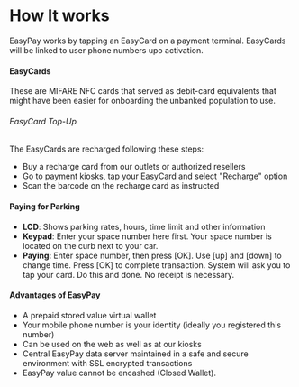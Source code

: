 # How It works
EasyPay works by tapping an EasyCard on a payment terminal. EasyCards will be
linked to user phone numbers upo activation.

#### EasyCards
These are MIFARE NFC cards that served as debit-card equivalents that might
have been easier for onboarding the unbanked population to use.

###### EasyCard Top-Up
The EasyCards are recharged following these steps:
* Buy a recharge card from our outlets or authorized resellers
* Go to payment kiosks, tap your EasyCard and select "Recharge" option
* Scan the barcode on the recharge card as instructed

#### Paying for Parking
* **LCD**: Shows parking rates, hours, time limit and other information
* **Keypad**: Enter your space number here first. Your space number is located
  on the curb next to your car.
* **Paying**: Enter space number, then press [OK]. Use [up] and [down] to change
  time. Press [OK] to complete transaction. System will ask you to tap your
  card. Do this and done. No receipt is necessary.

#### Advantages of EasyPay
* A prepaid stored value virtual wallet
* Your mobile phone number is your identity (ideally you registered this number)
* Can be used on the web as well as at our kiosks
* Central EasyPay data server maintained in a safe and secure environment with
  SSL encrypted transactions
* EasyPay value cannot be encashed (Closed Wallet).
